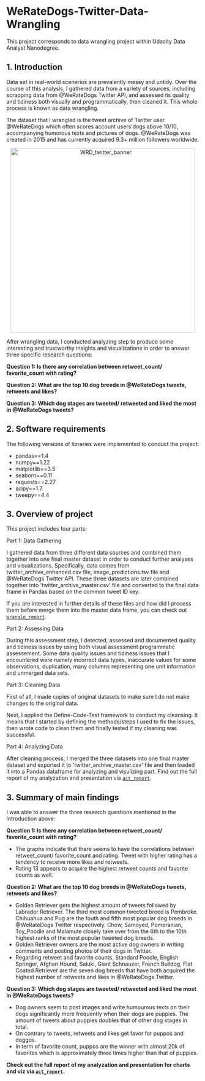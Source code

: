# WeRateDogs-Twitter-Data-Wrangling
This project corresponds to data wrangling project within Udacity Data Analyst Nanodegree.

## 1. Introduction
Data set in real-world scenerios are prevalently messy and untidy. Over the course of this analysis, I gathered data from a variety of sources, including scrapping data from @WeRateDogs Twitter API, and assessed its quality and tidiness both visually and programmatically, then cleaned it. This whole process is known as data wrangling.

The dataset that I wrangled is the tweet archive of Twitter user @WeRateDogs which often scores account users'dogs above 10/10, accompanying humorous texts and pictures of dogs. @WeRateDogs was created in 2015 and has currently acquired 9.3+ million followers worldwide. 

<p align="center">
  <img width="482" alt="WRD_twitter_banner" src="https://user-images.githubusercontent.com/68494141/148898814-5c45e176-f36e-4895-be21-9cde60124cd0.png">
</p>

After wrangling data, I conducted analyzing step to produce some interesting and trustworthy insights and visualizations in order to answer three specific research questions:

**Question 1: Is there any correlation between retweet_count/ favorite_count with rating?**

**Question 2: What are the top 10 dog breeds in @WeRateDogs tweets, retweets and likes?**

**Question 3: Which dog stages are tweeted/ retweeted and liked the most in @WeRateDogs tweets?**

## 2. Software requirements
The following versions of libraries were implemented to conduct the project:
- pandas==1.4
- numpy==1.22
- matplotlib==3.5
- seaborn==0.11
- requests==2.27
- scipy==1.7
- tweepy==4.4

## 3. Overview of project
This project includes four parts:

Part 1: Data Gathering

I gathered data from three different data sources and combined them together into one final master dataset in order to conduct further analyses and visualizations. Specifically, data comes from twitter_archive_enhanced.csv file, image_predictions.tsv file and @WeRateDogs Twitter API. These three datasets are later combined together into 'twitter_archive_master.csv' file and converted to the final data frame in Pandas based on the common tweet ID key.

If you are interested in further details of these files and how did I process them before merge them into the master data frame, you can check out [`wrangle_report`](https://github.com/dorothy-nguyen/WeRateDogs-Twitter-Data-Wrangling/blob/main/wrangle_report.ipynb).

Part 2: Assessing Data

During this assessment step, I detected, assessed and documented quality and tidiness issues by using both visual assessment programmatic assessement. Some data quality issues and tidiness issues that I encountered were namely incorrect data types, inaccurate values for some observations, duplication, many columns representing one unit information and unmerged data sets. 

Part 3: Cleaning Data 

First of all, I made copies of original datasets to make sure I do not make changes to the original data.

Next, I applied the Define-Code-Test framework to conduct my cleansing. It means that I started by defining the methods/steps I used to fix the issues, then wrote code to clean them and finally tested if my cleaning was successful.

Part 4: Analyzing Data 

After cleaning process, I merged the three datasets into one final master dataset and exported it to 'twitter_archive_master.csv' file and then loaded it into a Pandas dataframe for analyzing and visulizing part. Find out the full report of my analyzation and presentation via [`act_report`](https://github.com/dorothy-nguyen/WeRateDogs-Twitter-Data-Wrangling/blob/main/act_report.ipynb).

## 3. Summary of main findings
I was able to answer the three research questions mentioned in the Introduction above:

**Question 1: Is there any correlation between retweet_count/ favorite_count with rating?**
- The graphs indicate that there seems to have the correlations between retweet_count/ favorite_count and rating. Tweet with higher rating has a tendency to receive more likes and retweets.
- Rating 13 appears to acquire the highest retweet counts and favorite counts as well.

**Question 2: What are the top 10 dog breeds in @WeRateDogs tweets, retweets and likes?**
- Golden Retriever gets the highest amount of tweets followed by Labrador Retriever. The third most common tweeted breed is Pembroke. Chihuahua and Pug are the fouth and fifth most popular dog breeds in @WeRateDogs Twitter respectively. Chow, Samoyed, Pomeranian, Toy_Poodle and Malamute closely take over from the 6th to the 10th highest ranks of the most popular tweeted dog breeds.
- Golden Retriever owners are the most active dog owners in writing comments and posting photos of their dogs in Twitter.
- Regarding retweet and favorite counts, Standard Poodle, English Springer, Afghan Hound, Saluki, Giant Schnauzer, French Bulldog, Flat Coated Retriever are the seven dog breeds that have both acquired the highest number of retweets and likes in @WeRateDogs Twitter.

**Question 3: Which dog stages are tweeted/ retweeted and liked the most in @WeRateDogs tweets?**
- Dog owners seem to post images and write humourous texts on their dogs significantly more frequently when their dogs are puppies. The amount of tweets about puppies doubles that of other dog stages in total. 
- On contrary to tweets, retweets and likes get favor for puppos and doggos. 
- In term of favorite count, puppos are the winner with almost 20k of favorites which is approximately three times higher than that of puppies. 

**Check out the full report of my analyzation and presentation for charts and viz via [`act_report`](https://github.com/dorothy-nguyen/WeRateDogs-Twitter-Data-Wrangling/blob/main/act_report.ipynb).**
